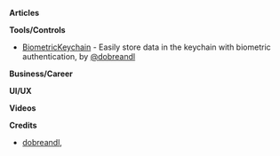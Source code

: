 
**Articles**


**Tools/Controls**

* [BiometricKeychain](https://github.com/appssemble/BiometricKeychain) - Easily store data in the keychain with biometric authentication, by [@dobreandl](https://twitter.com/dobreandl)


**Business/Career**



**UI/UX**



**Videos**



**Credits**

* [dobreandl](https://github.com/chelemen-razvan),
